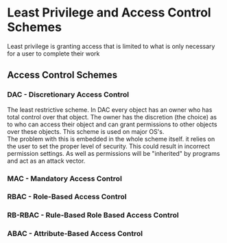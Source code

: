 # Least Privilege and Access Control Schemes

Least privilege is granting access that is limited to what is only necessary for a user to complete their work

## Access Control Schemes

### DAC - Discretionary Access Control
The least restrictive scheme.  In DAC every object has an owner who has total control over that object.  The owner has the discretion (the choice) as to who can access their object and can grant permissions to other objects over these objects.  This scheme is used on major OS's.  
The problem with this is embedded in the whole scheme itself. it relies on the user to set the proper level of security.  This could result in incorrect permission settings.  As well as permissions will be "inherited" by programs and act as an attack vector.

### MAC - Mandatory Access Control



### RBAC - Role-Based Access Control

### RB-RBAC - Rule-Based Role Based Access Control 

### ABAC - Attribute-Based Access Control 